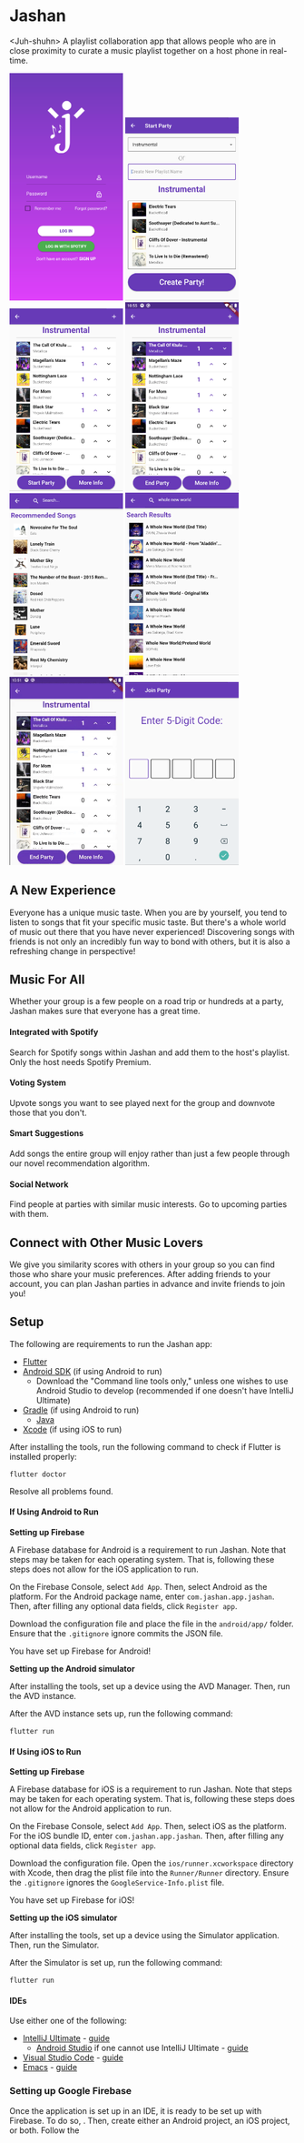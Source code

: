 # Jashan
&lt;Juh-shuhn> A playlist collaboration app that allows people who are in close proximity to curate a music playlist together on a host phone in real-time.

<p float="middle">
  <img src="img/login.png" width="200"  alt="Login page"/>
  <img src="img/start-party.png" width="200"  alt="Starting party page"/> 
  <img src="img/party.png" width="200"  alt="Party page"/> 
  <img src="img/votes.gif" width="200"  alt="View upvotes and downvotes"/>
  <img src="img/recommending.png" width="200"  alt="View AI-generated recommendations"/>
  <img src="img/searching.png" width="200"  alt="Search for your favorite songs"/>
  <img src="img/pausing.gif" width="200"  alt="Pause playback with the native Spotify app"/>
  <img src="img/join-party.png" width="200"  alt="Join existing parties"/>
</p>

## A New Experience
Everyone has a unique music taste. When you are by yourself, you tend to listen to songs that fit your specific music taste. But there's a whole world of music out there that you have never experienced! Discovering songs with friends is not only an incredibly fun way to bond with others, but it is also a refreshing change in perspective!

## Music For All
Whether your group is a few people on a road trip or hundreds at a party, Jashan makes sure that everyone has a great time.

#### Integrated with Spotify
Search for Spotify songs within Jashan and add them to the host's playlist. Only the host needs Spotify Premium.

#### Voting System
Upvote songs you want to see played next for the group and downvote those that you don't.

#### Smart Suggestions
Add songs the entire group will enjoy rather than just a few people through our novel recommendation algorithm.

#### Social Network
Find people at parties with similar music interests. Go to upcoming parties with them.

## Connect with Other Music Lovers
We give you similarity scores with others in your group so you can find those who share your music preferences. After adding friends to your account, you can plan Jashan parties in advance and invite friends to join you!

## Setup

The following are requirements to run the Jashan app:

- [Flutter](https://flutter.dev/docs/get-started/install)
- [Android SDK](https://developer.android.com/studio#downloads) (if using Android to run)
    - Download the "Command line tools only," unless one wishes to use Android Studio to develop (recommended if one 
    doesn't have IntelliJ Ultimate)
- [Gradle](https://gradle.org/install/) (if using Android to run)
    - [Java](https://www.java.com/)
- [Xcode](https://developer.apple.com/xcode/) (if using iOS to run)

After installing the tools, run the following command to check if Flutter is installed properly:
```
flutter doctor
```
Resolve all problems found.

#### If Using Android to Run

**Setting up Firebase**

A Firebase database for Android is a requirement to run Jashan. Note that
steps may be taken for each operating system. That is, following these
steps does not allow for the iOS application to run.

On the Firebase Console, select `Add App`. Then, select Android
as the platform. For the Android package name, enter `com.jashan.app.jashan`.
Then, after filling any optional data fields, click `Register app`.

Download the configuration file and place the file in the `android/app/` folder.
Ensure that the `.gitignore` ignore commits the JSON file.

You have set up Firebase for Android!

**Setting up the Android simulator**

After installing the tools, set up a device using the AVD Manager. Then, run the AVD instance.

After the AVD instance sets up, run the following command:

```
flutter run
```

#### If Using iOS to Run

**Setting up Firebase**

A Firebase database for iOS is a requirement to run Jashan. Note that
steps may be taken for each operating system. That is, following these
steps does not allow for the Android application to run.

On the Firebase Console, select `Add App`. Then, select iOS
as the platform. For the iOS bundle ID, enter `com.jashan.app.jashan`.
Then, after filling any optional data fields, click `Register app`.

Download the configuration file. Open the `ios/runner.xcworkspace` 
directory with Xcode, then drag the plist file into the `Runner/Runner` 
directory. Ensure the `.gitignore` ignores the `GoogleService-Info.plist` 
file.

You have set up Firebase for iOS!

**Setting up the iOS simulator**

After installing the tools, set up a device using the Simulator application. Then, run the Simulator.

After the Simulator is set up, run the following command:
```
flutter run
```

#### IDEs

Use either one of the following:

- [IntelliJ Ultimate](https://www.jetbrains.com/idea/) - [guide](https://flutter.dev/docs/get-started/editor?tab=androidstudio)
    - [Android Studio](https://developer.android.com/studio#downloads) if one cannot use IntelliJ Ultimate - [guide](https://flutter.dev/docs/get-started/editor?tab=androidstudio)
- [Visual Studio Code](https://code.visualstudio.com/) - [guide](https://flutter.dev/docs/get-started/editor?tab=vscode)
- [Emacs](https://www.gnu.org/software/emacs/download.html) - [guide](https://flutter.dev/docs/get-started/editor?tab=emacs)

### Setting up Google Firebase

Once the application is set up in an IDE, it is ready to be set up with
Firebase. To do so, . Then, create
either an Android project, an iOS project, or both. Follow the 
